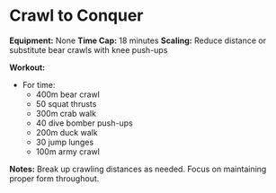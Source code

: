 # Crawl to Conquer

**Equipment:** None
**Time Cap:** 18 minutes
**Scaling:** Reduce distance or substitute bear crawls with knee push-ups

**Workout:**
- For time:
  - 400m bear crawl
  - 50 squat thrusts
  - 300m crab walk
  - 40 dive bomber push-ups
  - 200m duck walk
  - 30 jump lunges
  - 100m army crawl

**Notes:**
Break up crawling distances as needed. Focus on maintaining proper form throughout.